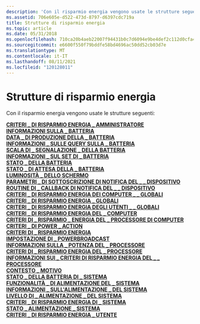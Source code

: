 ```yaml
---
description: 'Con il risparmio energia vengono usate le strutture seguenti:'
ms.assetid: 706e605e-d522-473d-8797-d6397cdc719a
title: Strutture di risparmio energia
ms.topic: article
ms.date: 05/31/2018
ms.openlocfilehash: 710ca20b4aeb22007f94431b0c7d6094e9be4def2c112d0cfa48e9002daaff27
ms.sourcegitcommit: e6600f550f79bddfe58bd4696ac50dd52cb03d7e
ms.translationtype: MT
ms.contentlocale: it-IT
ms.lasthandoff: 08/11/2021
ms.locfileid: "120128011"
---
```

# <a name="power-management-structures"></a>Strutture di risparmio energia

Con il risparmio energia vengono usate le strutture seguenti:

<dl>

[**CRITERI \_ DI RISPARMIO ENERGIA \_ AMMINISTRATORE**](/windows/desktop/api/WinNT/ns-winnt-administrator_power_policy)  
[**INFORMAZIONI SULLA \_ BATTERIA**](battery-information-str.md)  
[**DATA \_ DI PRODUZIONE DELLA \_ BATTERIA**](battery-manufacture-date-str.md)  
[**INFORMAZIONI \_ SULLE QUERY SULLA \_ BATTERIA**](battery-query-information-str.md)  
[**SCALA DI \_ SEGNALAZIONE \_ DELLA BATTERIA**](/windows/desktop/api/WinNT/ns-winnt-battery_reporting_scale)  
[**INFORMAZIONI \_ SUL SET DI \_ BATTERIA**](battery-set-information-str.md)  
[**STATO \_ DELLA BATTERIA**](battery-status-str.md)  
[**STATO \_ DI ATTESA DELLA \_ BATTERIA**](battery-wait-status-str.md)  
[**LUMINOSITÀ \_ DELLO SCHERMO**](/previous-versions/windows/desktop/legacy/aa372686(v=vs.85))  
[**PARAMETRI \_ DI SOTTOSCRIZIONE DI NOTIFICA DEL \_ \_ DISPOSITIVO**](/windows/desktop/api/Powrprof/ns-powrprof-device_notify_subscribe_parameters)  
[**ROUTINE DI \_ CALLBACK DI NOTIFICA DEL \_ \_ DISPOSITIVO**](/windows/desktop/api/Powrprof/nc-powrprof-device_notify_callback_routine)  
[**CRITERI \_ DI RISPARMIO ENERGIA DEI COMPUTER \_ \_ GLOBALI**](/windows/desktop/api/PowrProf/ns-powrprof-global_machine_power_policy)  
[**CRITERI \_ DI RISPARMIO ENERGIA \_ GLOBALI**](/windows/desktop/api/PowrProf/ns-powrprof-global_power_policy)  
[**CRITERI \_ DI RISPARMIO ENERGIA DEGLI UTENTI \_ \_ GLOBALI**](/windows/desktop/api/PowrProf/ns-powrprof-global_user_power_policy)  
[**CRITERI \_ DI RISPARMIO ENERGIA DEL \_ COMPUTER**](/windows/desktop/api/PowrProf/ns-powrprof-machine_power_policy)  
[**CRITERI DI \_ RISPARMIO \_ ENERGIA DEL \_ PROCESSORE DI COMPUTER**](/windows/desktop/api/PowrProf/ns-powrprof-machine_processor_power_policy)  
[**CRITERI \_ DI POWER \_ ACTION**](/windows/desktop/api/WinNT/ns-winnt-power_action_policy)  
[**CRITERI DI \_ RISPARMIO ENERGIA**](/windows/desktop/api/PowrProf/ns-powrprof-power_policy)  
[**IMPOSTAZIONE DI \_ POWERBROADCAST**](/windows/desktop/api/WinUser/ns-winuser-powerbroadcast_setting)  
[**INFORMAZIONI SULLA \_ POTENZA DEL \_ PROCESSORE**](processor-power-information-str.md)  
[**CRITERI DI \_ RISPARMIO ENERGIA DEL \_ PROCESSORE**](/windows/desktop/api/WinNT/ns-winnt-processor_power_policy)  
[**INFORMAZIONI SUI \_ CRITERI DI RISPARMIO ENERGIA DEL \_ \_ PROCESSORE**](/windows/desktop/api/WinNT/ns-winnt-processor_power_policy_info)  
[**CONTESTO \_ MOTIVO**](/windows/desktop/api/MinWinBase/ns-minwinbase-reason_context)  
[**STATO \_ DELLA BATTERIA DI \_ SISTEMA**](/windows/desktop/api/WinNT/ns-winnt-system_battery_state)  
[**FUNZIONALITÀ \_ DI ALIMENTAZIONE DEL \_ SISTEMA**](/windows/desktop/api/WinNT/ns-winnt-system_power_capabilities)  
[**INFORMAZIONI \_ SULL'ALIMENTAZIONE \_ DEL SISTEMA**](system-power-information-str.md)  
[**LIVELLO DI \_ ALIMENTAZIONE \_ DEL SISTEMA**](/windows/desktop/api/WinNT/ns-winnt-system_power_level)  
[**CRITERI \_ DI RISPARMIO ENERGIA DI \_ SISTEMA**](/windows/desktop/api/WinNT/ns-winnt-system_power_policy)  
[**STATO \_ ALIMENTAZIONE \_ SISTEMA**](/windows/desktop/api/Winbase/ns-winbase-system_power_status)  
[**CRITERI \_ DI RISPARMIO ENERGIA \_ UTENTE**](/windows/desktop/api/PowrProf/ns-powrprof-user_power_policy)  
</dl>

 

 
